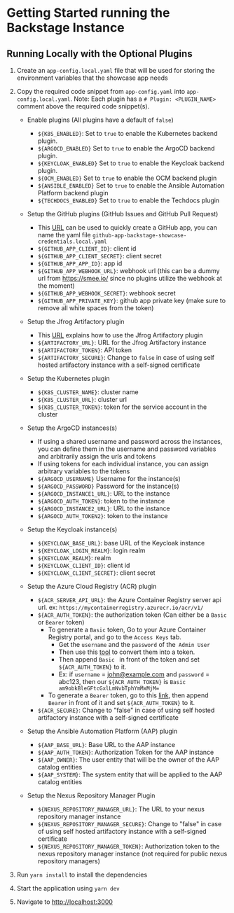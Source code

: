 # Getting Started running the Backstage Instance

## Running Locally with the Optional Plugins

1. Create an `app-config.local.yaml` file that will be used for storing the environment variables that the showcase app needs
2. Copy the required code snippet from `app-config.yaml` into `app-config.local.yaml`. Note: Each plugin has a `# Plugin: <PLUGIN_NAME>` comment above the required code snippet(s).

   - Enable plugins (All plugins have a default of `false`)

     - `${K8S_ENABLED}`: Set to `true` to enable the Kubernetes backend plugin.
     - `${ARGOCD_ENABLED}` Set to `true` to enable the ArgoCD backend plugin.
     - `${KEYCLOAK_ENABLED}` Set to `true` to enable the Keycloak backend plugin.
     - `${OCM_ENABLED}` Set to `true` to enable the OCM backend plugin
     - `${ANSIBLE_ENABLED}` Set to `true` to enable the Ansible Automation Platform backend plugin
     - `${TECHDOCS_ENABLED}` Set to `true` to enable the Techdocs plugin

   - Setup the GitHub plugins (GitHub Issues and GitHub Pull Request)

     - This [URL](https://backstage.io/docs/integrations/github/github-apps) can be used to quickly create a GitHub app, you can name the yaml file `github-app-backstage-showcase-credentials.local.yaml`
     - `${GITHUB_APP_CLIENT_ID}`: client id
     - `${GITHUB_APP_CLIENT_SECRET}`: client secret
     - `${GITHUB_APP_APP_ID}`: app id
     - `${GITHUB_APP_WEBHOOK_URL}`: webhook url (this can be a dummy url from https://smee.io/ since no plugins utilize the webhook at the moment)
     - `${GITHUB_APP_WEBHOOK_SECRET}`: webhook secret
     - `${GITHUB_APP_PRIVATE_KEY}`: github app private key (make sure to remove all white spaces from the token)

   - Setup the Jfrog Artifactory plugin

     - This [URL](https://github.com/janus-idp/backstage-plugins/tree/main/plugins/jfrog-artifactory#getting-started) explains how to use the Jfrog Artifactory plugin
     - `${ARTIFACTORY_URL}`: URL for the Jfrog Artifactory instance
     - `${ARTIFACTORY_TOKEN}`: API token
     - `${ARTIFACTORY_SECURE}`: Change to `false` in case of using self hosted artifactory instance with a self-signed certificate

   - Setup the Kubernetes plugin

     - `${K8S_CLUSTER_NAME}`: cluster name
     - `${K8S_CLUSTER_URL}`: cluster url
     - `${K8S_CLUSTER_TOKEN}`: token for the service account in the cluster

   - Setup the ArgoCD instances(s)

     - If using a shared username and password across the instances, you can define them in the username and password variables and arbitrarily assign the urls and tokens
     - If using tokens for each individual instance, you can assign arbitrary variables to the tokens
     - `${ARGOCD_USERNAME}` Username for the instance(s)
     - `${ARGOCD_PASSWORD}` Password for the instance(s)
     - `${ARGOCD_INSTANCE1_URL}`: URL to the instance
     - `${ARGOCD_AUTH_TOKEN}`: token to the instance
     - `${ARGOCD_INSTANCE2_URL}`: URL to the instance
     - `${ARGOCD_AUTH_TOKEN2}`: token to the instance

   - Setup the Keycloak instance(s)

     - `${KEYCLOAK_BASE_URL}`: base URL of the Keycloak instance
     - `${KEYCLOAK_LOGIN_REALM}`: login realm
     - `${KEYCLOAK_REALM}`: realm
     - `${KEYCLOAK_CLIENT_ID}`: client id
     - `${KEYCLOAK_CLIENT_SECRET}`: client secret

   - Setup the Azure Cloud Registry (ACR) plugin
     - `${ACR_SERVER_API_URL}`: the Azure Container Registry server api url. ex: `https://mycontainerregistry.azurecr.io/acr/v1/`
     - `${ACR_AUTH_TOKEN}`: the authorization token (Can either be a `Basic` or `Bearer` token)
       - To generate a `Basic` token, Go to your Azure Container Registry portal, and go to the `Access Keys` tab.
         - Get the `username` and the `password` of the` Admin User`
         - Then use this [tool](https://www.debugbear.com/basic-auth-header-generator) to convert them into a token.
         - Then append `Basic ` in front of the token and set `${ACR_AUTH_TOKEN}` to it.
         - Ex: if `username` = john@example.com and `password` = abc123, then our `${ACR_AUTH_TOKEN}` is `Basic am9obkBleGFtcGxlLmNvbTphYmMxMjM=`
       - To generate a `Bearer` token, go to this [link](https://learn.microsoft.com/en-us/azure/container-registry/container-registry-authentication?tabs=azure-cli), then append `Bearer` in front of it and set `${ACR_AUTH_TOKEN}` to it.
     - `${ACR_SECURE}`: Change to "false" in case of using self hosted artifactory instance with a self-signed certificate
   - Setup the Ansible Automation Platform (AAP) plugin
     - `${AAP_BASE_URL}`: Base URL to the AAP instance
     - `${AAP_AUTH_TOKEN}`: Authorization Token for the AAP instance
     - `${AAP_OWNER}`: The user entity that will be the owner of the AAP catalog entities
     - `${AAP_SYSTEM}`: The system entity that will be applied to the AAP catalog entities
   - Setup the Nexus Repository Manager Plugin
     - `${NEXUS_REPOSITORY_MANAGER_URL}`: The URL to your nexus repository manager instance
     - `${NEXUS_REPOSITORY_MANAGER_SECURE}`: Change to "false" in case of using self hosted artifactory instance with a self-signed certificate
     - `${NEXUS_REPOSITORY_MANAGER_TOKEN}`: Authorization token to the nexus repository manager instance (not required for public nexus repository managers)

3. Run `yarn install` to install the dependencies
4. Start the application using `yarn dev`
5. Navigate to <http://localhost:3000>
